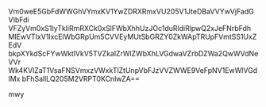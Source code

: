 Vm0weE5GbFdWWGhVYmxKV1YwZDRXRmxVU205V1JteDBaVVYwVjFadGVIbFdi
VFZyVm0xS1IyTkliRmRXCk0xSlFWbXhhUzJOc1duRldiRlpwQ2xJeFNrbFdh
MlEwVTIxV1IxcElWbGRpUm5CVVEyMUtSbGRZY0ZkWApTRUpFVmtSS1UxZEdV
bkpXYkdScFYwWktlVkV5TVZkalZrWlZWbXhLVGdwaVZrbDZWa2QwWVdNeVVr
Wk4KVlZaT1VsaFNSVmxzVWxkTlZtUnpVbFJzVVZWWE9VeFpNV1EwWlVGdlMx
bFhSallLQ205M2VRPT0KCnlwZA==

mwy